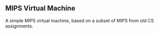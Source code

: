## MIPS Virtual Machine

A simple MIPS virtual machine, based on a subset of MIPS from old CS assignments.
